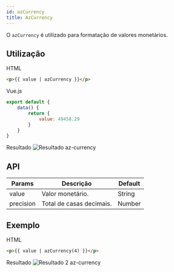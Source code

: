 ```yaml
---
id: azCurrency
title: AzCurrency
---
```


O `azCurrency` é utilizado para formatação de valores monetários.

## Utilização

HTML

```html
<p>{{ value | azCurrency }}</p>
```

Vue.js
```js
export default {
    data() {
        return {
            value: 49458.29
        }
    }
}
```

Resultado
![Resultado az-currency](/loki/img/examples/example-az-currency.jpeg)

## API

| Params | Descrição | Default |
| ------------- | ------------- | ------------- |
| value | Valor monetário. | String |
| precision | Total de casas decimais. | Number |

## Exemplo

HTML

```html
<p>{{ value | azCurrency(4) }}</p>
```

Resultado
![Resultado 2 az-currency](/loki/img/examples/example-az-currency-2.jpeg)